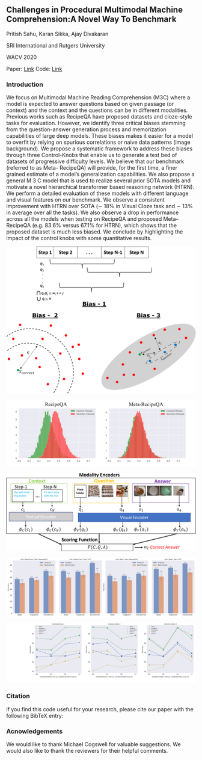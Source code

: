 ## Challenges in Procedural Multimodal Machine Comprehension:A Novel Way To Benchmark

<!-- [Link](Challenges in Procedural Multimodal Machine Comprehension: A Novel Way To Benchmark) -->

Pritish Sahu, Karan Sikka, Ajay Divakaran

SRI International and Rutgers University

WACV 2020

Paper: [Link](Paper) Code: [Link](code)

### Introduction

We focus on Multimodal Machine Reading Comprehension (M3C) where a model is expected to answer questions based on given passage (or context) and the context and
the questions can be in different modalities. Previous works such as RecipeQA have proposed datasets and cloze-style tasks for evaluation. However, we identify three critical biases stemming from the question-answer generation process and memorization capabilities of large deep models. These biases makes it easier for a model to overfit by relying on spurious correlations or naive data patterns (image background). We propose a systematic framework to address these biases through three Control-Knobs that enable us to generate a test bed of datasets of progressive difficulty levels. We believe that our benchmark (referred to as Meta-
RecipeQA) will provide, for the first time, a finer grained estimate of a model’s generalization capabilities. We also propose a general M 3 C model that is used to realize several prior SOTA models and motivate a novel hierarchical transformer based reasoning network (HTRN). We perform a detailed evaluation of these models with different language and visual features on our benchmark. We observe a consistent improvement with HTRN over SOTA (∼ 18% in Visual Cloze task and ∼ 13% in average over all the tasks). We also observe a drop in performance across all the models when testing on RecipeQA and proposed Meta–RecipeQA (e.g. 83.6% versus 67.1% for HTRN), which shows that the  proposed dataset is much less biased. We conclude by highlighting the impact of the control knobs with some quantitative results.

![Image](sample_bias_example.png)

![Image](plot_dist_dataset.png)

![Image](model_diagram_new.png)

![Image](knob_vs_bias.png)

![Image](knob_comparison.png)

### Citation
if you find this code useful for your research, please cite our paper with the following BibTeX entry:



### Acnowledgements
We would like to thank Michael Cogswell for valuable suggestions. We would also like to thank the reviewers for their helpful comments.
